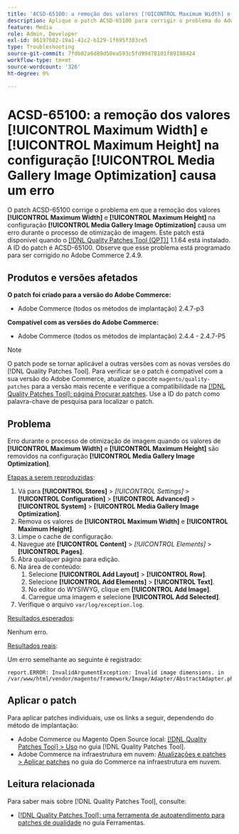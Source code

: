 ```yaml
---
title: 'ACSD-65100: a remoção dos valores [!UICONTROL Maximum Width] e [!UICONTROL Maximum Height] na configuração [!UICONTROL Media Gallery Image Optimization] causa um erro'
description: Aplique o patch ACSD-65100 para corrigir o problema do Adobe Commerce em que a remoção dos valores [!UICONTROL Maximum Width] e [!UICONTROL Maximum Height] na configuração [!UICONTROL Media Gallery Image Optimization] causa um erro durante o processo de otimização de imagem.
feature: Media
role: Admin, Developer
exl-id: 86197602-19a1-41c2-b129-1f695f303ce5
type: Troubleshooting
source-git-commit: 7fdb02a6d89d50ea593c5fd99d78101f89198424
workflow-type: tm+mt
source-wordcount: '326'
ht-degree: 0%

---
```


# ACSD-65100: a remoção dos valores [!UICONTROL Maximum Width] e [!UICONTROL Maximum Height] na configuração [!UICONTROL Media Gallery Image Optimization] causa um erro

O patch ACSD-65100 corrige o problema em que a remoção dos valores **[!UICONTROL Maximum Width]** e **[!UICONTROL Maximum Height]** na configuração **[!UICONTROL Media Gallery Image Optimization]** causa um erro durante o processo de otimização de imagem. Este patch está disponível quando o [[!DNL Quality Patches Tool (QPT)]](/help/tools/quality-patches-tool/quality-patches-tool-to-self-serve-quality-patches.md) 1.1.64 está instalado. A ID do patch é ACSD-65100. Observe que esse problema está programado para ser corrigido no Adobe Commerce 2.4.9.

## Produtos e versões afetados

**O patch foi criado para a versão do Adobe Commerce:**

* Adobe Commerce (todos os métodos de implantação) 2.4.7-p3

**Compatível com as versões do Adobe Commerce:**

* Adobe Commerce (todos os métodos de implantação) 2.4.4 - 2.4.7-P5

>[!NOTE]
>
>O patch pode se tornar aplicável a outras versões com as novas versões do [!DNL Quality Patches Tool]. Para verificar se o patch é compatível com a sua versão do Adobe Commerce, atualize o pacote `magento/quality-patches` para a versão mais recente e verifique a compatibilidade na [[!DNL Quality Patches Tool]: página Procurar patches](https://experienceleague.adobe.com/tools/commerce-quality-patches/index.html?lang=pt-BR). Use a ID do patch como palavra-chave de pesquisa para localizar o patch.

## Problema

Erro durante o processo de otimização de imagem quando os valores de **[!UICONTROL Maximum Width]** e **[!UICONTROL Maximum Height]** são removidos na configuração **[!UICONTROL Media Gallery Image Optimization]**.

<u>Etapas a serem reproduzidas</u>:

1. Vá para **[!UICONTROL Stores]** > *[!UICONTROL Settings]* > **[!UICONTROL Configuration]** > **[!UICONTROL Advanced]** > **[!UICONTROL System]** > **[!UICONTROL Media Gallery Image Optimization]**.
1. Remova os valores de **[!UICONTROL Maximum Width]** e **[!UICONTROL Maximum Height]**.
1. Limpe o cache de configuração.
1. Navegue até **[!UICONTROL Content]** > *[!UICONTROL Elements]* > **[!UICONTROL Pages]**.
1. Abra qualquer página para edição.
1. Na área de conteúdo:
   1. Selecione **[!UICONTROL Add Layout]** > **[!UICONTROL Row]**.
   1. Selecione **[!UICONTROL Add Elements]** > **[!UICONTROL Text]**.
   1. No editor do WYSIWYG, clique em **[!UICONTROL Add Image]**.
   1. Carregue uma imagem e selecione **[!UICONTROL Add Selected]**.
1. Verifique o arquivo `var/log/exception.log`.

<u>Resultados esperados</u>:

Nenhum erro.

<u>Resultados reais</u>:

Um erro semelhante ao seguinte é registrado:

```
report.ERROR: InvalidArgumentException: Invalid image dimensions. in /var/www/html/vendor/magento/framework/Image/Adapter/AbstractAdapter.php:630
```

## Aplicar o patch

Para aplicar patches individuais, use os links a seguir, dependendo do método de implantação:

* Adobe Commerce ou Magento Open Source local: [[!DNL Quality Patches Tool] > Uso](/help/tools/quality-patches-tool/usage.md) no guia [!DNL Quality Patches Tool].
* Adobe Commerce na infraestrutura em nuvem: [Atualizações e patches > Aplicar patches](https://experienceleague.adobe.com/docs/commerce-cloud-service/user-guide/develop/upgrade/apply-patches.html?lang=pt-BR) no guia do Commerce na infraestrutura em nuvem.

## Leitura relacionada

Para saber mais sobre [!DNL Quality Patches Tool], consulte:

* [[!DNL Quality Patches Tool]: uma ferramenta de autoatendimento para patches de qualidade](/help/tools/quality-patches-tool/quality-patches-tool-to-self-serve-quality-patches.md) no guia Ferramentas.
